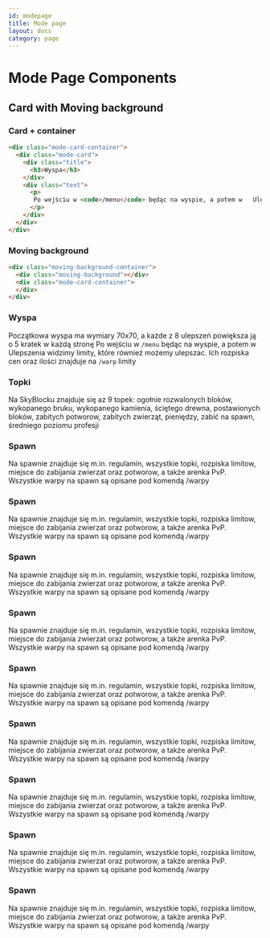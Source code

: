 ```yaml
---
id: modepage
title: Mode page
layout: docs
category: page
---
```


# Mode Page Components

## Card with Moving background

### Card + container

```html
<div class="mode-card-container">
  <div class="mode-card">
    <div class="title">
      <h3>Wyspa</h3>
    </div>
    <div class="text">
      <p>
       Po wejściu w <code>/menu</code> będąc na wyspie, a potem w   Ulepszenia widzimy limity, które również możemy ulepszac. Ich rozpiska cen oraz ilości znajduje na <code>/warp</code> limity
      </p>
    </div>
  </div>
</div>
```

### Moving background

```html
<div class="moving-background-container">
  <div class="moving-background"></div>
  <div class="mode-card-container">
  </div>
</div>

```

<div class="moving-background-container">
  <div class="moving-background"></div>
  <div class="mode-card-container">
    <div class="mode-card">
      <div class="title">
        <h3>Wyspa</h3>
      </div>
      <div class="text">
        <p>Początkowa wyspa ma wymiary 70x70, a każde z 8 ulepszeń powiększa ją o 5 kratek w każdą stronę
          Po wejściu w <code>/menu</code> będąc na wyspie, a potem w Ulepszenia widzimy limity, które również możemy ulepszac. Ich rozpiska cen oraz ilości znajduje na <code>/warp</code> limity
          </p>
      </div>
    </div>
    <div class="mode-card">
      <div class="title">
        <h3>Topki</h3>
      </div>
      <div class="text">
        <p>Na SkyBlocku znajduje się az 9 topek: ogołnie rozwalonych bloków, wykopanego bruku, wykopanego kamienia, ściętego drewna, postawionych bloków, zabitych potworow, zabitych zwierząt, pieniędzy, zabić na spawn, średniego poziomu profesji</p>
      </div>
    </div>
    <div class="mode-card">
      <div class="title">
        <h3>Spawn</h3>
      </div>
      <div class="text">
        <p>Na spawnie znajduje się m.in. regulamin, wszystkie topki, rozpiska limitow, miejsce do zabijania zwierzat oraz potworow, a także arenka PvP. Wszystkie warpy na spawn są opisane pod komendą /warpy</p>
      </div>
    </div>
    <div class="mode-card">
      <div class="title">
        <h3>Spawn</h3>
      </div>
      <div class="text">
        <p>Na spawnie znajduje się m.in. regulamin, wszystkie topki, rozpiska limitow, miejsce do zabijania zwierzat oraz potworow, a także arenka PvP. Wszystkie warpy na spawn są opisane pod komendą /warpy</p>
      </div>
    </div>
    <div class="mode-card">
      <div class="title">
        <h3>Spawn</h3>
      </div>
      <div class="text">
        <p>Na spawnie znajduje się m.in. regulamin, wszystkie topki, rozpiska limitow, miejsce do zabijania zwierzat oraz potworow, a także arenka PvP. Wszystkie warpy na spawn są opisane pod komendą /warpy</p>
      </div>
    </div>
    <div class="mode-card">
      <div class="title">
        <h3>Spawn</h3>
      </div>
      <div class="text">
        <p>Na spawnie znajduje się m.in. regulamin, wszystkie topki, rozpiska limitow, miejsce do zabijania zwierzat oraz potworow, a także arenka PvP. Wszystkie warpy na spawn są opisane pod komendą /warpy</p>
      </div>
    </div>
    <div class="mode-card">
      <div class="title">
        <h3>Spawn</h3>
      </div>
      <div class="text">
        <p>Na spawnie znajduje się m.in. regulamin, wszystkie topki, rozpiska limitow, miejsce do zabijania zwierzat oraz potworow, a także arenka PvP. Wszystkie warpy na spawn są opisane pod komendą /warpy</p>
      </div>
    </div>
    <div class="mode-card">
      <div class="title">
        <h3>Spawn</h3>
      </div>
      <div class="text">
        <p>Na spawnie znajduje się m.in. regulamin, wszystkie topki, rozpiska limitow, miejsce do zabijania zwierzat oraz potworow, a także arenka PvP. Wszystkie warpy na spawn są opisane pod komendą /warpy</p>
      </div>
    </div>
    <div class="mode-card">
      <div class="title">
        <h3>Spawn</h3>
      </div>
      <div class="text">
        <p>Na spawnie znajduje się m.in. regulamin, wszystkie topki, rozpiska limitow, miejsce do zabijania zwierzat oraz potworow, a także arenka PvP. Wszystkie warpy na spawn są opisane pod komendą /warpy</p>
      </div>
    </div>
    <div class="mode-card">
      <div class="title">
        <h3>Spawn</h3>
      </div>
      <div class="text">
        <p>Na spawnie znajduje się m.in. regulamin, wszystkie topki, rozpiska limitow, miejsce do zabijania zwierzat oraz potworow, a także arenka PvP. Wszystkie warpy na spawn są opisane pod komendą /warpy</p>
      </div>
    </div>
    <div class="mode-card">
      <div class="title">
        <h3>Spawn</h3>
      </div>
      <div class="text">
        <p>Na spawnie znajduje się m.in. regulamin, wszystkie topki, rozpiska limitow, miejsce do zabijania zwierzat oraz potworow, a także arenka PvP. Wszystkie warpy na spawn są opisane pod komendą /warpy</p>
      </div>
    </div>
  </div>
</div>
